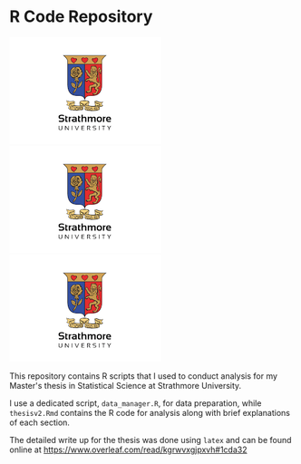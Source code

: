 # R Code Repository

![](logo.png)![logo.png](./logo.png)![logo.png](./logo.png)

This repository contains R scripts that I used to conduct analysis for my Master's thesis in Statistical Science at Strathmore University.

I use a dedicated script, ```data_manager.R```, for data preparation, while ```thesisv2.Rmd``` contains the R code for analysis along with brief explanations of each section.

The detailed write up for the thesis was done using ```latex``` and can be found online at https://www.overleaf.com/read/kgrwvxgjpxvh#1cda32
